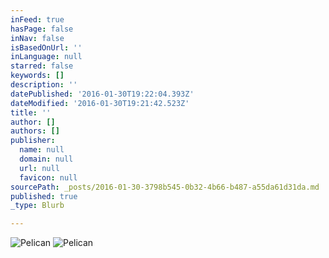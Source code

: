 ```yaml
---
inFeed: true
hasPage: false
inNav: false
isBasedOnUrl: ''
inLanguage: null
starred: false
keywords: []
description: ''
datePublished: '2016-01-30T19:22:04.393Z'
dateModified: '2016-01-30T19:21:42.523Z'
title: ''
author: []
authors: []
publisher:
  name: null
  domain: null
  url: null
  favicon: null
sourcePath: _posts/2016-01-30-3798b545-0b32-4b66-b487-a55da61d31da.md
published: true
_type: Blurb

---
```

![Pelican](https://the-grid-user-content.s3-us-west-2.amazonaws.com/dd2a00bb-fe4d-4643-8f20-64d20bebe3c1.JPG)
![Pelican](https://the-grid-user-content.s3-us-west-2.amazonaws.com/d8513256-e0ed-4494-b443-d097fe0b5fb5.JPG)
